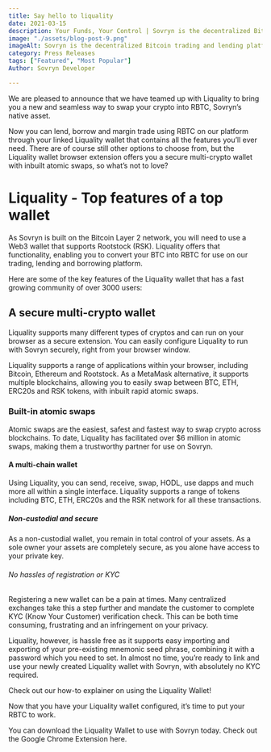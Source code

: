 ```yaml
---
title: Say hello to liquality
date: 2021-03-15
description: Your Funds, Your Control | Sovryn is the decentralized Bitcoin trading and lending platform
image: "./assets/blog-post-9.png"
imageAlt: Sovryn is the decentralized Bitcoin trading and lending platform.
category: Press Releases
tags: ["Featured", "Most Popular"]
Author: Sovryn Developer

---
```


We are pleased to announce that we have teamed up with Liquality to bring you a new and seamless way to swap your crypto into RBTC, Sovryn’s native asset.

Now you can lend, borrow and margin trade using RBTC on our platform through your linked Liquality wallet that contains all the features you’ll ever need. There are of course still other options to choose from, but the Liquality wallet browser extension offers you a secure multi-crypto wallet with inbuilt atomic swaps, so what’s not to love?

# Liquality - Top features of a top wallet

As Sovryn is built on the Bitcoin Layer 2 network, you will need to use a Web3 wallet that supports Rootstock (RSK). Liquality offers that functionality, enabling you to convert your BTC into RBTC for use on our trading, lending and borrowing platform.

Here are some of the key features of the Liquality wallet that has a fast growing community of over 3000 users:

## A secure multi-crypto wallet

Liquality supports many different types of cryptos and can run on your browser as a secure extension. You can easily configure Liquality to run with Sovryn securely, right from your browser window.

Liquality supports a range of applications within your browser, including Bitcoin, Ethereum and Rootstock. As a MetaMask alternative, it supports multiple blockchains, allowing you to easily swap between BTC, ETH, ERC20s and RSK tokens, with inbuilt rapid atomic swaps.

### Built-in atomic swaps

Atomic swaps are the easiest, safest and fastest way to swap crypto across blockchains. To date, Liquality has facilitated over $6 million in atomic swaps, making them a trustworthy partner for use on Sovryn.

#### A multi-chain wallet

Using Liquality, you can send, receive, swap, HODL, use dapps and much more all within a single interface. Liquality supports a range of tokens including BTC, ETH, ERC20s and the RSK network for all these transactions.


##### Non-custodial and secure

As a non-custodial wallet, you remain in total control of your assets. As a sole owner your assets are completely secure, as you alone have access to your private key.


###### No hassles of registration or KYC

Registering a new wallet can be a pain at times. Many centralized exchanges take this a step further and mandate the customer to complete KYC (Know Your Customer) verification check. This can be both time consuming, frustrating and an infringement on your privacy.

Liquality, however, is hassle free as it supports easy importing and exporting of your pre-existing mnemonic seed phrase, combining it with a password which you need to set. In almost no time, you’re ready to link and use your newly created Liquality wallet with Sovryn, with absolutely no KYC required.

Check out our how-to explainer on using the Liquality Wallet!

Now that you have your Liquality wallet configured, it’s time to put your RBTC to work.

You can download the Liquality Wallet to use with Sovryn today. Check out the Google Chrome Extension here.